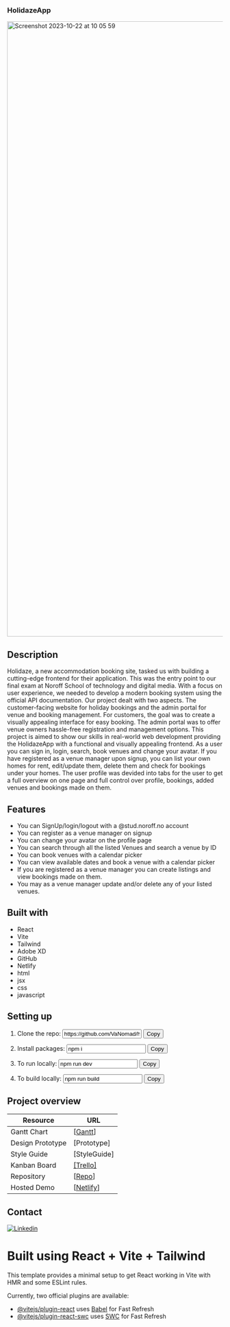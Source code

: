 ### HolidazeApp
<img width="1436" alt="Screenshot 2023-10-22 at 10 05 59" src="https://github.com/VaNomad/holidazeApp/assets/77972892/0b8e55e1-0e5e-4362-b30f-f43a9f945658">


## Description

Holidaze, a new accommodation booking site, tasked us with building a cutting-edge frontend for their application. 
This was the entry point to our final exam at Noroff School of technology and digital media. With a focus on user experience, we needed to develop a modern booking system using the official API documentation. Our project dealt with two aspects. The customer-facing website for holiday bookings and the admin portal for venue and booking management. For customers, the goal was to create a visually appealing interface for easy booking. The admin portal was to offer venue owners hassle-free registration and management options. This project is aimed to show our skills in real-world web development providing the HolidazeApp with a functional and visually appealing frontend. As a user you can sign in, login, search, book venues and change your avatar. If you have registered as a venue manager upon signup, you can list your own homes for rent, edit/update them, delete them and check for bookings under your homes. The user profile was devided into tabs for the user to get a full overview on one page and full control over profile, bookings, added venues and bookings made on them.


## Features
- You can SignUp/login/logout with a @stud.noroff.no account
- You can register as a venue manager on signup
- You can change your avatar on the profile page
- You can search through all the listed Venues and search a venue by ID
- You can book venues with a calendar picker
- You can view available dates and book a venue with a calendar picker
- If you are registered as a venue manager you can create listings and view bookings made on them.
- You may as a venue manager update and/or delete any of your listed venues.


## Built with
- React
- Vite
- Tailwind
- Adobe XD
- GitHub
- Netlify
- html
- jsx
- css
- javascript

## Setting up
1. Clone the repo:
   <input type="text" id="input1" value="https://github.com/VaNomad/holidazeApp" readonly>
   <button onclick="copyToClipboard('input1')">Copy</button>
   
2. Install packages:
   <input type="text" id="input2" value="npm i" readonly>
   <button onclick="copyToClipboard('input2')">Copy</button>
   
3. To run locally:
   <input type="text" id="input3" value="npm run dev" readonly>
   <button onclick="copyToClipboard('input3')">Copy</button>

4. To build locally:
   <input type="text" id="input4" value="npm run build" readonly>
   <button onclick="copyToClipboard('input4')">Copy</button>

<script>
function copyToClipboard(inputId) {
  var copyText = document.getElementById(inputId);
  copyText.select();
  document.execCommand("copy");
}
</script>


## Project overview

| Resource        | URL        |
|-----------------|------------|
| Gantt Chart     | [[Gantt](https://holidaze-sjurhassel.notion.site/ProjectExam2-Holidaze-05ebb56f105a4519ac5339991799c220?pvs=4)]    |
| Design Prototype| [Prototype]    |
| Style Guide     | [StyleGuide]    |
| Kanban Board    | [[Trello]](https://holidaze-sjurhassel.notion.site/ProjectExam2-Holidaze-05ebb56f105a4519ac5339991799c220?pvs=4)    |
| Repository       | [[Repo](https://github.com/VaNomad/holidazeApp/tree/main)]    |
| Hosted Demo     | [[Netlify](https://phenomenal-longma-1eaa5b.netlify.app/)]    |


## Contact
[![Linkedin](https://img.shields.io/badge/Linkedin-Profile-blue?style=for-the-badge&logo=linkedin)](https://www.linkedin.com/in/sjurhassel/)


# Built using React + Vite + Tailwind

This template provides a minimal setup to get React working in Vite with HMR and some ESLint rules.

Currently, two official plugins are available:

- [@vitejs/plugin-react](https://github.com/vitejs/vite-plugin-react/blob/main/packages/plugin-react/README.md) uses [Babel](https://babeljs.io/) for Fast Refresh
- [@vitejs/plugin-react-swc](https://github.com/vitejs/vite-plugin-react-swc) uses [SWC](https://swc.rs/) for Fast Refresh
